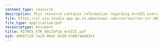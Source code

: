 ```yaml
---
content_type: resource
description: This resource contains information regarding ArcGIS exercise II.
file: https://ol-ocw-studio-app-qa.s3.amazonaws.com/courses/res-str-001-geographic-information-system-gis-tutorial-january-iap-2016/d96872203a1900a59560b3007abd03e3_MITRES_STR_001IAP16_ArGIII.pdf
file_type: application/pdf
resourcetype: Document
title: MITRES_STR_001IAP16_ArGIII.pdf
uid: d9687220-3a19-00a5-9560-b3007abd03e3
---
```

